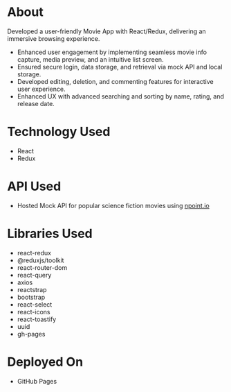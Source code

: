 # About
Developed a user-friendly Movie App with React/Redux, delivering an immersive browsing experience.

- Enhanced user engagement by implementing seamless movie info capture, media preview, and an intuitive list screen.
- Ensured secure login, data storage, and retrieval via mock API and local storage.
- Developed editing, deletion, and commenting features for interactive user experience.
- Enhanced UX with advanced searching and sorting by name, rating, and release date.

# Technology Used
- React
- Redux

# API Used
- Hosted Mock API for popular science fiction movies using <a href="https://www.npoint.io/" target="_blank">npoint.io</a>

# Libraries Used
- react-redux
- @reduxjs/toolkit
- react-router-dom
- react-query
- axios
- reactstrap
- bootstrap
- react-select
- react-icons
- react-toastify
- uuid
- gh-pages

# Deployed On
- GitHub Pages
